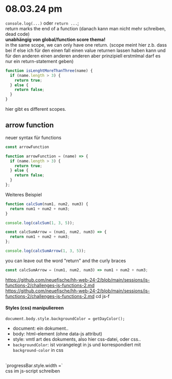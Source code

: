 # 08.03.24 pm

`console.log(...)` oder `return ...`;
<br>
return marks the end of a function (danach kann man nicht mehr schreiben, dead code)
<br>
**unabhängig von global/function score thema!**
<br>
in the same scope, we can only have one return. (scope meint hier z.b. dass bei if else ich für den einen fall einen value returnen lassen haben kann und für den anderen einen anderen anderen aber prinzipiell erstmlmal darf es nur ein return-statement geben)

```js
function isLenghtMoreThanThree(name) {
  if (name.length > 3) {
    return true;
  } else {
    return false;
  }
}
```

hier gibt es different scopes.<br>

## arrow function

neuer syntax für functions

```js
const arrowFunction

function arrowFunction = (name) => {
  if (name.length > 3) {
    return true;
  } else {
    return false;
  }
};


```

Weiteres Beispiel

```js
function calcSum(num1, num2, num3) {
  return num1 + num2 + num3;
}

console.log(calcSum(1, 3, 5));

const calcSumArrow = (num1, num2, num3) => {
  return num1 + num2 + num3;
};

console.log(calcSumArrow(1, 3, 5));
```

you can leave out the word "return" and the curly braces

```js
const calcSumArrow = (num1, num2, num3) => num1 + num2 + num3;
```

https://github.com/neuefische/hh-web-24-2/blob/main/sessions/js-functions-2/challenges-js-functions-2.md
https://github.com/neuefische/hh-web-24-2/blob/main/sessions/js-functions-2/challenges-js-functions-2.md
cd js-f

#### Styles (css) manipuliereen

`document.body.style.backgroundColor = getDayColor();`

- document: ein dokument.. <br>
- body: html-element (ohne data-js attribut)<br>
- style: vmtl art des dokuments, also hier css-datei, oder css.. <br>
- `backgroundColor`: ist vorangelegt in js und korrespondiert mit `background-color` in css

<br>
`progressBar.style.width =` <br>css im js-script schreiben
